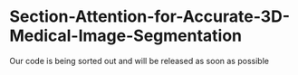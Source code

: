 # Section-Attention-for-Accurate-3D-Medical-Image-Segmentation
Our code is being sorted out and will be released as soon as possible
